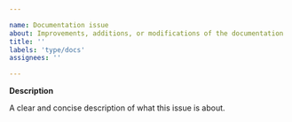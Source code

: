 ```yaml
---

name: Documentation issue
about: Improvements, additions, or modifications of the documentation
title: ''
labels: 'type/docs'
assignees: ''

---
```


**Description**

A clear and concise description of what this issue is about.
